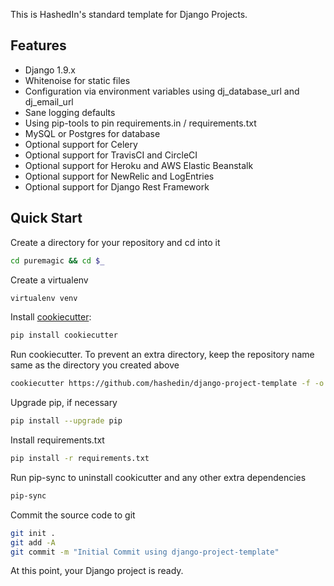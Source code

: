 This is HashedIn's standard template for Django Projects.

## Features
* Django 1.9.x
* Whitenoise for static files
* Configuration via environment variables using dj_database_url and dj_email_url
* Sane logging defaults
* Using pip-tools to pin requirements.in / requirements.txt
* MySQL or Postgres for database
* Optional support for Celery
* Optional support for TravisCI and CircleCI
* Optional support for Heroku and AWS Elastic Beanstalk
* Optional support for NewRelic and LogEntries
* Optional support for Django Rest Framework


## Quick Start

Create a directory for your repository and cd into it
```bash
cd puremagic && cd $_
```

Create a virtualenv 
```bash
virtualenv venv
```

Install [cookiecutter](https://github.com/audreyr/cookiecutter):
```bash
pip install cookiecutter
```

Run cookiecutter. To prevent an extra directory, keep the repository name same as the directory you created above
```bash
cookiecutter https://github.com/hashedin/django-project-template -f -o ../
```

Upgrade pip, if necessary
```bash
pip install --upgrade pip
```

Install requirements.txt
```bash
pip install -r requirements.txt
```

Run pip-sync to uninstall cookicutter and any other extra dependencies
```bash
pip-sync
```

Commit the source code to git
```bash
git init .
git add -A 
git commit -m "Initial Commit using django-project-template"
```

At this point, your Django project is ready.



